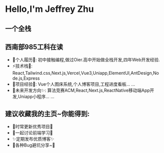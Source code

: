 
# Hello,I'm Jeffrey Zhu
## 一个全栈
## 西南部985工科在读

+ 📝个人履历📄: 初中接触编程,做过Oier.高中开始做全栈开发,四年Web开发经验.
+ ⚡️技术栈🚧: React,Tailwind.css,Next.js,Vercel,Vue3,Uniapp,ElementUI,AntDesign,Node.js,Express
+ 🎨项目经验🐧: Vue个人图床系统,个人博客项目,工程进度看板... ...
+ 🚀未来开发方向✨: 算法竞赛ACM,React,Next.js,ReactNative移动端App开发,Uniapp小程序... ...

## 建议收藏我的主页~你能得到:

+ 🔖时常更新优秀项目🚧
+ 👷一起讨论前端学习🐧
+ ✨定期发布优质博客✨
+ 🎉各种Bug避坑分享~🐳
